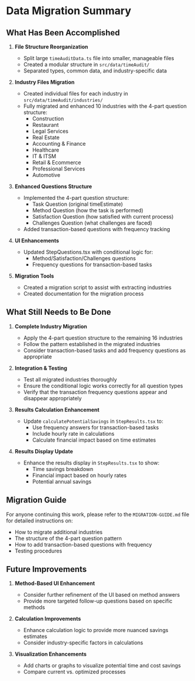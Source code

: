 # Data Migration Summary

## What Has Been Accomplished

1. **File Structure Reorganization**
   - Split large `timeAuditData.ts` file into smaller, manageable files
   - Created a modular structure in `src/data/timeAudit/`
   - Separated types, common data, and industry-specific data

2. **Industry Files Migration**
   - Created individual files for each industry in `src/data/timeAudit/industries/`
   - Fully migrated and enhanced 10 industries with the 4-part question structure:
     - Construction
     - Restaurant
     - Legal Services
     - Real Estate
     - Accounting & Finance
     - Healthcare
     - IT & ITSM
     - Retail & Ecommerce
     - Professional Services
     - Automotive

3. **Enhanced Questions Structure**
   - Implemented the 4-part question structure:
     - Task Question (original timeEstimate)
     - Method Question (how the task is performed)
     - Satisfaction Question (how satisfied with current process)
     - Challenges Question (what challenges are faced)
   - Added transaction-based questions with frequency tracking

4. **UI Enhancements**
   - Updated StepQuestions.tsx with conditional logic for:
     - Method/Satisfaction/Challenges questions
     - Frequency questions for transaction-based tasks

5. **Migration Tools**
   - Created a migration script to assist with extracting industries
   - Created documentation for the migration process

## What Still Needs to Be Done

1. **Complete Industry Migration**
   - Apply the 4-part question structure to the remaining 16 industries
   - Follow the pattern established in the migrated industries
   - Consider transaction-based tasks and add frequency questions as appropriate

2. **Integration & Testing**
   - Test all migrated industries thoroughly
   - Ensure the conditional logic works correctly for all question types
   - Verify that the transaction frequency questions appear and disappear appropriately

3. **Results Calculation Enhancement**
   - Update `calculatePotentialSavings` in `StepResults.tsx` to:
     - Use frequency answers for transaction-based tasks
     - Include hourly rate in calculations
     - Calculate financial impact based on time estimates

4. **Results Display Update**
   - Enhance the results display in `StepResults.tsx` to show:
     - Time savings breakdown
     - Financial impact based on hourly rates
     - Potential annual savings

## Migration Guide

For anyone continuing this work, please refer to the `MIGRATION-GUIDE.md` file for detailed instructions on:
- How to migrate additional industries
- The structure of the 4-part question pattern
- How to add transaction-based questions with frequency
- Testing procedures

## Future Improvements

1. **Method-Based UI Enhancement**
   - Consider further refinement of the UI based on method answers
   - Provide more targeted follow-up questions based on specific methods

2. **Calculation Improvements**
   - Enhance calculation logic to provide more nuanced savings estimates
   - Consider industry-specific factors in calculations

3. **Visualization Enhancements**
   - Add charts or graphs to visualize potential time and cost savings
   - Compare current vs. optimized processes 